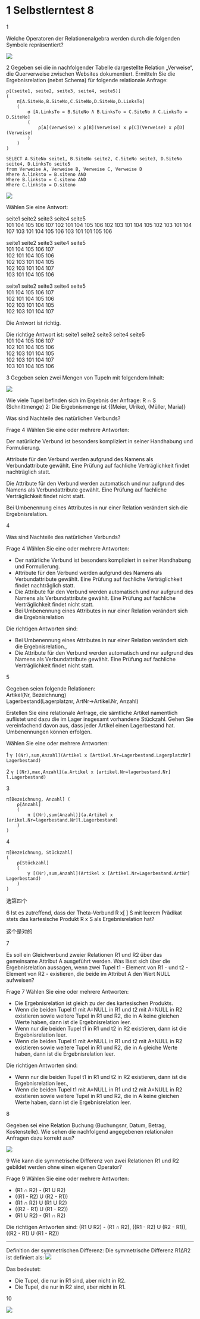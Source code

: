 # 1 Selbstlerntest  8

1

Welche Operatoren der Relationenalgebra werden durch die folgenden Symbole repräsentiert?

![](image/Pasted%20image%2020250128204815.png)




2 
Gegeben sei die in nachfolgender Tabelle dargestellte Relation „Verweise“, die Querverweise zwischen Websites dokumentiert. Ermitteln Sie die Ergebnisrelation (nebst Schema) für folgende relationale Anfrage:  
```
ρ[(seite1, seite2, seite3, seite4, seite5)]
(  
    π[A.SiteNo,B.SiteNo,C.SiteNo,D.SiteNo,D.LinksTo]
    (  
        σ [A.LinksTo = B.SiteNo Λ B.LinksTo = C.SiteNo Λ C.LinksTo = D.SiteNo]
        (  
            ρ[A](Verweise) x ρ[B](Verweise) x ρ[C](Verweise) x ρ[D](Verweise)
        )
    )
)
```

```
SELECT A.SiteNo seite1, B.SiteNo seite2, C.SiteNo seite3, D.SiteNo seite4, D.LinksTo seite5
from Verweise A, Verweise B, Verweise C, Verweise D
Where A.linksto = B.siteno AND
Where B.linksto = C.siteno AND
Where C.linksto = D.siteno 
```


![](image/Pasted%20image%2020250128204836.png)

Wählen Sie eine Antwort:

seite1 seite2 seite3 seite4 seite5  
101 104 105 106 107
102 101 104 105 106
102 103 101 104 105
102 103 101 104 107
103 101 104 105 106
103 101 101 105 106

seite1 seite2 seite3 seite4 seite5  
101 104 105 106 107  
102 101 104 105 106  
102 103 101 104 105  
102 103 101 104 107  
103 101 104 105 106

seite1 seite2 seite3 seite4 seite5  
101 104 105 106 107  
102 101 104 105 106  
102 103 101 104 105  
102 103 101 104 107


Die Antwort ist richtig.

Die richtige Antwort ist: seite1 seite2 seite3 seite4 seite5  
101 104 105 106 107  
102 101 104 105 106  
102 103 101 104 105  
102 103 101 104 107  
103 101 104 105 106




3 
Gegeben seien zwei Mengen von Tupeln mit folgendem Inhalt:

![](image/Pasted%20image%2020250128205457.png)

Wie viele Tupel befinden sich im Ergebnis der Anfrage: R ∩ S (Schnittmenge)
2: Die Ergebnismenge ist {(Meier, Ulrike), (Müller, Maria)}

Was sind Nachteile des natürlichen Verbunds?

Frage 4 Wählen Sie eine oder mehrere Antworten:

Der natürliche Verbund ist besonders kompliziert in seiner Handhabung und Formulierung.

Attribute für den Verbund werden aufgrund des Namens als Verbundattribute gewählt. Eine Prüfung auf fachliche Verträglichkeit findet nachträglich statt.

Die Attribute für den Verbund werden automatisch und nur aufgrund des Namens als Verbundattribute gewählt. Eine Prüfung auf fachliche Verträglichkeit findet nicht statt.

Bei Umbenennung eines Attributes in nur einer Relation verändert sich die Ergebnisrelation.



4 

Was sind Nachteile des natürlichen Verbunds?

Frage 4 Wählen Sie eine oder mehrere Antworten:
- Der natürliche Verbund ist besonders kompliziert in seiner Handhabung und Formulierung.
- Attribute für den Verbund werden aufgrund des Namens als Verbundattribute gewählt. Eine Prüfung auf fachliche Verträglichkeit findet nachträglich statt.
- Die Attribute für den Verbund werden automatisch und nur aufgrund des Namens als Verbundattribute gewählt. Eine Prüfung auf fachliche Verträglichkeit findet nicht statt.
- Bei Umbenennung eines Attributes in nur einer Relation verändert sich die Ergebnisrelation


Die richtigen Antworten sind: 
- Bei Umbenennung eines Attributes in nur einer Relation verändert sich die Ergebnisrelation., 
- Die Attribute für den Verbund werden automatisch und nur aufgrund des Namens als Verbundattribute gewählt. Eine Prüfung auf fachliche Verträglichkeit findet nicht statt.






5

Gegeben seien folgende Relationen:  
Artikel(Nr, Bezeichnung)  
Lagerbestand(Lagerplatznr, ArtNr→Artikel.Nr, Anzahl)

Erstellen Sie eine relationale Anfrage, die sämtliche Artikel namentlich auflistet und dazu die im Lager insgesamt vorhandene Stückzahl. Gehen Sie vereinfachend davon aus, dass jeder Artikel einen Lagerbestand hat. Umbenennungen können erfolgen.

Wählen Sie eine oder mehrere Antworten:

1
 `γ [(Nr),sum,Anzahl](Artikel x [Artikel.Nr=Lagerbestand.LagerplatzNr] Lagerbestand)`


2
`γ [(Nr),max,Anzahl](a.Artikel x [artikel.Nr=lagerbestand.Nr] l.Lagerbestand)`


3
```
π[Bezeichnung, Anzahl] (
    ρ[Anzahl] 
    (
        π [(Nr),sum(Anzahl)](a.Artikel x [arikel.Nr=lagerbestand.Nr]l.Lagerbestand)
    )
)
```



4 
```
π[Bezeichnung, Stückzahl] 
(
    ρ[Stückzahl] 
    (
        γ [(Nr),sum,Anzahl](Artikel x [Artikel.Nr=Lagerbestand.ArtNr] Lagerbestand)
    )
)
```



选第四个 


6
Ist es zutreffend, dass der Theta-Verbund R x[ ] S mit leerem Prädikat stets das kartesische Produkt R x S als Ergebnisrelation hat?

这个是对的 




7

Es soll ein Gleichverbund zweier Relationen R1 und R2 über das gemeinsame Attribut A ausgeführt werden. Was lässt sich über die Ergebnisrelation aussagen, wenn zwei Tupel t1 - Element von R1 - und t2 - Element von R2 - existieren, die beide im Attribut A den Wert NULL aufweisen?

Frage 7 Wählen Sie eine oder mehrere Antworten:
- Die Ergebnisrelation ist gleich zu der des kartesischen Produkts.
- Wenn die beiden Tupel t1 mit A=NULL in R1 und t2 mit A=NULL in R2 existieren sowie weitere Tupel in R1 und R2, die in A keine gleichen Werte haben, dann ist die Ergebnisrelation leer.
- Wenn nur die beiden Tupel t1 in R1 und t2 in R2 existieren, dann ist die Ergebnisrelation leer.
- Wenn die beiden Tupel t1 mit A=NULL in R1 und t2 mit A=NULL in R2 existieren sowie weitere Tupel in R1 und R2, die in A gleiche Werte haben, dann ist die Ergebnisrelation leer.



Die richtigen Antworten sind: 
- Wenn nur die beiden Tupel t1 in R1 und t2 in R2 existieren, dann ist die Ergebnisrelation leer., 
- Wenn die beiden Tupel t1 mit A=NULL in R1 und t2 mit A=NULL in R2 existieren sowie weitere Tupel in R1 und R2, die in A keine gleichen Werte haben, dann ist die Ergebnisrelation leer.



8

Gegeben sei eine Relation Buchung (Buchungsnr, Datum, Betrag, Kostenstelle). Wie sehen die nachfolgend angegebenen relationalen Anfragen dazu korrekt aus?

![](image/Pasted%20image%2020250128211623.png)



9
Wie kann die symmetrische Differenz von zwei Relationen R1 und R2 gebildet werden ohne einen eigenen Operator?

Frage 9 Wählen Sie eine oder mehrere Antworten:

- (R1 ∩ R2) - (R1 U R2)
- ((R1 - R2) U (R2 - R1))
- (R1 ∩ R2) U (R1 U R2)
- ((R2 - R1) U (R1 - R2))
- (R1 U R2) - (R1 ∩ R2)


Die richtigen Antworten sind: 
(R1 U R2) - (R1 ∩ R2), 
((R1 - R2) U (R2 - R1)), 
((R2 - R1) U (R1 - R2))


---


Definition der symmetrischen Differenz: 
Die symmetrische Differenz R1ΔR2​ ist definiert als:
![](image/Pasted%20image%2020241221220437.png)

Das bedeutet:
- Die Tupel, die nur in R1 sind, aber nicht in R2.
- Die Tupel, die nur in R2​ sind, aber nicht in R1​.




10

![](image/Pasted%20image%2020250128211833.png)




